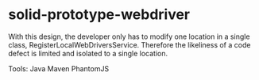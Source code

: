 solid-prototype-webdriver
=========================

With this design, the developer only has to modify one location in a single class, RegisterLocalWebDriversService. Therefore the likeliness of a code defect is limited and isolated to a single location.

Tools:
  Java
  Maven
  PhantomJS
